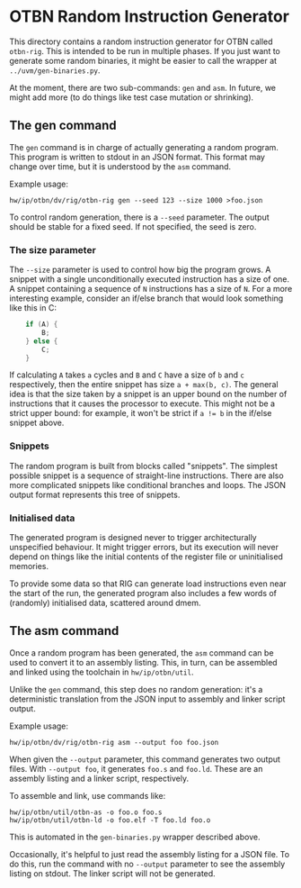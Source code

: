 # OTBN Random Instruction Generator

This directory contains a random instruction generator for OTBN called
`otbn-rig`. This is intended to be run in multiple phases. If you just
want to generate some random binaries, it might be easier to call the
wrapper at `../uvm/gen-binaries.py`.

At the moment, there are two sub-commands: `gen` and `asm`. In future,
we might add more (to do things like test case mutation or shrinking).

## The gen command

The `gen` command is in charge of actually generating a random
program. This program is written to stdout in an JSON format. This
format may change over time, but it is understood by the `asm`
command.

Example usage:
```
hw/ip/otbn/dv/rig/otbn-rig gen --seed 123 --size 1000 >foo.json
```

To control random generation, there is a `--seed` parameter. The
output should be stable for a fixed seed. If not specified, the seed
is zero.

### The size parameter

The `--size` parameter is used to control how big the program grows. A
snippet with a single unconditionally executed instruction has a size
of one. A snippet containing a sequence of `N` instructions has a size
of `N`. For a more interesting example, consider an if/else branch
that would look something like this in C:

```C
    if (A) {
        B;
    } else {
        C;
    }
```

If calculating `A` takes `a` cycles and `B` and `C` have a size of `b`
and `c` respectively, then the entire snippet has size `a + max(b,
c)`. The general idea is that the size taken by a snippet is an upper
bound on the number of instructions that it causes the processor to
execute. This might not be a strict upper bound: for example, it won't
be strict if `a != b` in the if/else snippet above.

### Snippets

The random program is built from blocks called "snippets". The
simplest possible snippet is a sequence of straight-line instructions.
There are also more complicated snippets like conditional branches and
loops. The JSON output format represents this tree of snippets.

### Initialised data

The generated program is designed never to trigger architecturally
unspecified behaviour. It might trigger errors, but its execution will
never depend on things like the initial contents of the register file
or uninitialised memories.

To provide some data so that RIG can generate load instructions even
near the start of the run, the generated program also includes a few
words of (randomly) initialised data, scattered around dmem.

## The asm command

Once a random program has been generated, the `asm` command can be
used to convert it to an assembly listing. This, in turn, can be
assembled and linked using the toolchain in `hw/ip/otbn/util`.

Unlike the `gen` command, this step does no random generation: it's a
deterministic translation from the JSON input to assembly and linker
script output.

Example usage:
```
hw/ip/otbn/dv/rig/otbn-rig asm --output foo foo.json
```

When given the `--output` parameter, this command generates two output
files. With `--output foo`, it generates `foo.s` and `foo.ld`. These
are an assembly listing and a linker script, respectively.

To assemble and link, use commands like:
```
hw/ip/otbn/util/otbn-as -o foo.o foo.s
hw/ip/otbn/util/otbn-ld -o foo.elf -T foo.ld foo.o
```
This is automated in the `gen-binaries.py` wrapper described above.

Occasionally, it's helpful to just read the assembly listing for a
JSON file. To do this, run the command with no `--output` parameter to
see the assembly listing on stdout. The linker script will not be
generated.

